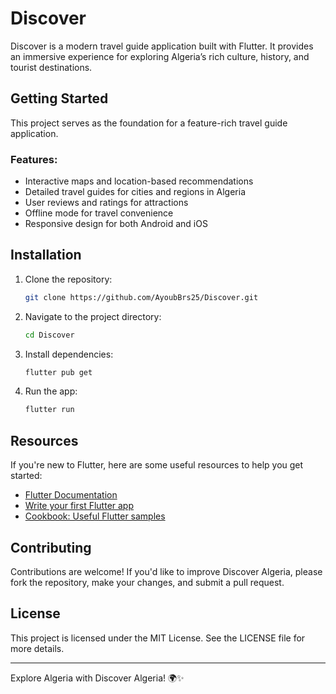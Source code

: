 # Discover

Discover is a modern travel guide application built with Flutter. It provides an immersive experience for exploring Algeria’s rich culture, history, and tourist destinations.

## Getting Started

This project serves as the foundation for a feature-rich travel guide application.

### Features:
- Interactive maps and location-based recommendations
- Detailed travel guides for cities and regions in Algeria
- User reviews and ratings for attractions
- Offline mode for travel convenience
- Responsive design for both Android and iOS

## Installation

1. Clone the repository:
   ```sh
   git clone https://github.com/AyoubBrs25/Discover.git
   ```
2. Navigate to the project directory:
   ```sh
   cd Discover
   ```
3. Install dependencies:
   ```sh
   flutter pub get
   ```
4. Run the app:
   ```sh
   flutter run
   ```

## Resources

If you're new to Flutter, here are some useful resources to help you get started:

- [Flutter Documentation](https://docs.flutter.dev/)
- [Write your first Flutter app](https://docs.flutter.dev/get-started/codelab)
- [Cookbook: Useful Flutter samples](https://docs.flutter.dev/cookbook)

## Contributing

Contributions are welcome! If you'd like to improve Discover Algeria, please fork the repository, make your changes, and submit a pull request.

## License

This project is licensed under the MIT License. See the LICENSE file for more details.

---

Explore Algeria with Discover Algeria! 🌍✨


